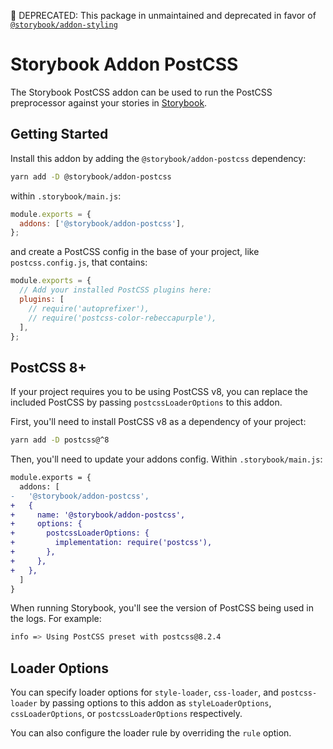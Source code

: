 🚨 DEPRECATED: This package in unmaintained and deprecated in favor of [`@storybook/addon-styling`](https://github.com/storybookjs/addon-styling/tree/main)

# Storybook Addon PostCSS

The Storybook PostCSS addon can be used to run the PostCSS preprocessor against your stories in [Storybook](https://storybook.js.org).

## Getting Started

Install this addon by adding the `@storybook/addon-postcss` dependency:

```sh
yarn add -D @storybook/addon-postcss
```

within `.storybook/main.js`:

```js
module.exports = {
  addons: ['@storybook/addon-postcss'],
};
```

and create a PostCSS config in the base of your project, like `postcss.config.js`, that contains:

```js
module.exports = {
  // Add your installed PostCSS plugins here:
  plugins: [
    // require('autoprefixer'),
    // require('postcss-color-rebeccapurple'),
  ],
};
```

## PostCSS 8+

If your project requires you to be using PostCSS v8, you can replace the included PostCSS by passing `postcssLoaderOptions` to this addon.

First, you'll need to install PostCSS v8 as a dependency of your project:

```sh
yarn add -D postcss@^8
```

Then, you'll need to update your addons config. Within `.storybook/main.js`:

```diff
module.exports = {
  addons: [
-   '@storybook/addon-postcss',
+   {
+     name: '@storybook/addon-postcss',
+     options: {
+       postcssLoaderOptions: {
+         implementation: require('postcss'),
+       },
+     },
+   },
  ]
}
```

When running Storybook, you'll see the version of PostCSS being used in the logs. For example:

```sh
info => Using PostCSS preset with postcss@8.2.4
```

## Loader Options

You can specify loader options for `style-loader`, `css-loader`, and `postcss-loader` by passing options to this addon as `styleLoaderOptions`, `cssLoaderOptions`, or `postcssLoaderOptions` respectively.

You can also configure the loader rule by overriding the `rule` option.
